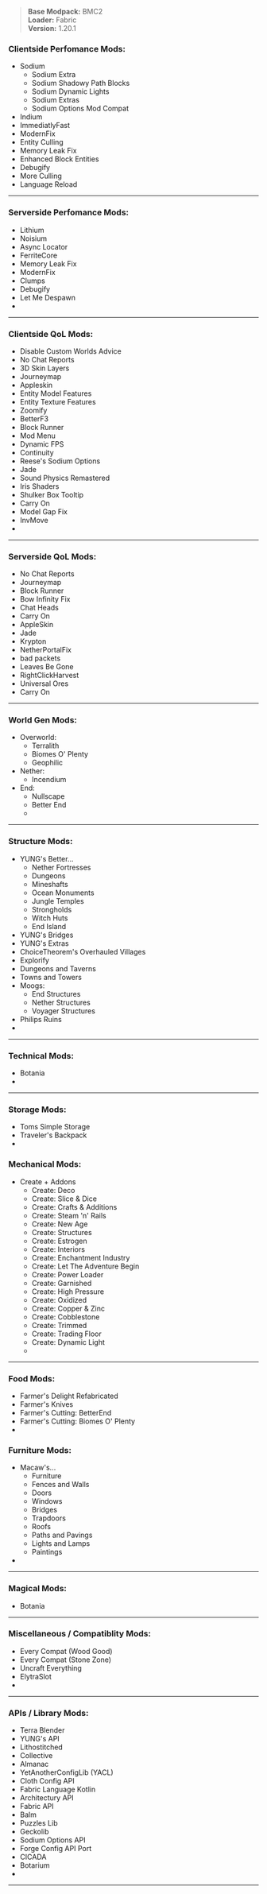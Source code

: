 > <b>Base Modpack:</b> BMC2 <br>
> <b>Loader:</b> Fabric <br>
> <b>Version:</b> 1.20.1 <br>

### Clientside Perfomance Mods:
- Sodium
  - Sodium Extra
  - Sodium Shadowy Path Blocks
  - Sodium Dynamic Lights
  - Sodium Extras
  - Sodium Options Mod Compat
- Indium
- ImmediatlyFast
- ModernFix
- Entity Culling
- Memory Leak Fix
- Enhanced Block Entities
- Debugify
- More Culling
- Language Reload
___
### Serverside Perfomance Mods:
- Lithium
- Noisium
- Async Locator
- FerriteCore
- Memory Leak Fix
- ModernFix
- Clumps
- Debugify
- Let Me Despawn
- 
___
### Clientside QoL Mods:
- Disable Custom Worlds Advice
- No Chat Reports
- 3D Skin Layers
- Journeymap
- Appleskin
- Entity Model Features
- Entity Texture Features
- Zoomify
- BetterF3
- Block Runner
- Mod Menu
- Dynamic FPS
- Continuity
- Reese's Sodium Options
- Jade
- Sound Physics Remastered
- Iris Shaders
- Shulker Box Tooltip
- Carry On
- Model Gap Fix
- InvMove
- 
___
### Serverside QoL Mods:
- No Chat Reports
- Journeymap
- Block Runner
- Bow Infinity Fix
- Chat Heads
- Carry On
- AppleSkin
- Jade
- Krypton
- NetherPortalFix
- bad packets
- Leaves Be Gone
- RightClickHarvest
- Universal Ores
- Carry On
___
### World Gen Mods:
- Overworld:
  - Terralith
  - Biomes O' Plenty
  - Geophilic
- Nether:
  - Incendium
- End:
  - Nullscape
  - Better End
  - 
___
### Structure Mods:
- YUNG's Better...
  - Nether Fortresses
  - Dungeons
  - Mineshafts
  - Ocean Monuments
  - Jungle Temples
  - Strongholds
  - Witch Huts
  - End Island
- YUNG's Bridges
- YUNG's Extras
- ChoiceTheorem's Overhauled Villages
- Explorify
- Dungeons and Taverns
- Towns and Towers
- Moogs:
  - End Structures
  - Nether Structures
  - Voyager Structures
- Philips Ruins
- 
___
### Technical Mods:
- Botania
- 
___
### Storage Mods:
- Toms Simple Storage
- Traveler's Backpack
- 
### Mechanical Mods:
- Create + Addons
  - Create: Deco
  - Create: Slice & Dice
  - Create: Crafts & Additions
  - Create: Steam 'n' Rails
  - Create: New Age
  - Create: Structures
  - Create: Estrogen
  - Create: Interiors
  - Create: Enchantment Industry
  - Create: Let The Adventure Begin
  - Create: Power Loader
  - Create: Garnished
  - Create: High Pressure
  - Create: Oxidized
  - Create: Copper & Zinc
  - Create: Cobblestone
  - Create: Trimmed
  - Create: Trading Floor
  - Create: Dynamic Light
  - 
___
### Food Mods:
- Farmer's Delight Refabricated
- Farmer's Knives
- Farmer's Cutting: BetterEnd
- Farmer's Cutting: Biomes O' Plenty
- 
### Furniture Mods:
- Macaw's...
  - Furniture
  - Fences and Walls
  - Doors
  - Windows
  - Bridges
  - Trapdoors
  - Roofs
  - Paths and Pavings
  - Lights and Lamps
  - Paintings
- 
___
### Magical Mods:
- Botania
___
### Miscellaneous / Compatiblity Mods:
- Every Compat (Wood Good)
- Every Compat (Stone Zone)
- Uncraft Everything
- ElytraSlot
- 
___
### APIs / Library Mods:
- Terra Blender
- YUNG's API
- Lithostitched
- Collective
- Almanac
- YetAnotherConfigLib (YACL)
- Cloth Config API
- Fabric Language Kotlin
- Architectury API
- Fabric API
- Balm
- Puzzles Lib
- Geckolib
- Sodium Options API
- Forge Config API Port
- CICADA
- Botarium
- 
___
